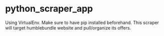 # python_scraper_app
Using VirtualEnv. 
Make sure to have pip installed beforehand. 
This scraper will target humblebundle website and pull/organize its offers.
